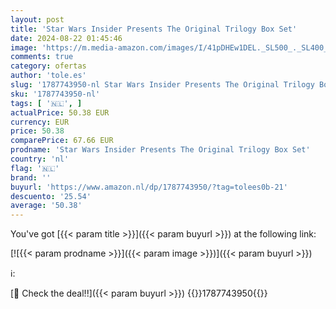 ```yaml
---
layout: post
title: 'Star Wars Insider Presents The Original Trilogy Box Set'
date: 2024-08-22 01:45:46
image: 'https://m.media-amazon.com/images/I/41pDHEw1DEL._SL500_._SL400_.jpg'
comments: true
category: ofertas
author: 'tole.es'
slug: '1787743950-nl Star Wars Insider Presents The Original Trilogy Box Set'
sku: '1787743950-nl'
tags: [ '🇳🇱', ]
actualPrice: 50.38 EUR
currency: EUR
price: 50.38
comparePrice: 67.66 EUR
prodname: 'Star Wars Insider Presents The Original Trilogy Box Set'
country: 'nl'
flag: '🇳🇱'
brand: ''
buyurl: 'https://www.amazon.nl/dp/1787743950/?tag=tolees0b-21'
descuento: '25.54'
average: '50.38'
---
```


You've got [{{< param title >}}]({{< param buyurl >}}) at the following link:

[![{{< param prodname >}}]({{< param image >}})]({{< param buyurl >}})

ℹ️:


[🛒 Check the deal!!]({{< param buyurl >}})
{{<world>}}1787743950{{</world>}}
